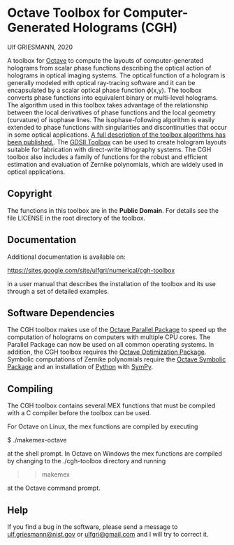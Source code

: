 Octave Toolbox for Computer-Generated Holograms (CGH)
=====================================================

Ulf GRIESMANN, 2020

A toolbox for [Octave](https://octave.org) to compute the layouts of
computer-generated holograms from scalar phase functions describing
the optical action of holograms in optical imaging systems. The
optical function of a hologram is generally modeled with optical
ray-tracing software and it can be encapsulated by a scalar optical
phase function $\phi$(x,y). The toolbox converts phase functions into
equivalent binary or multi-level holograms. The algorithm used in this
toolbox takes advantage of the relationship between the local
derivatives of phase functions and the local geometry (curvature) of
isophase lines. The isophase-following algorithm is easily extended
to phase functions with singularities and discontinuities that occur
in some optical applications. [A full description of the toolbox
algorithms has been published.](https://nvlpubs.nist.gov/nistpubs/jres/125/jres.125.024.pdf).
The [GDSII Toolbox](https://github.com/ulfgri/gdsii-toolbox) can be
used to create hologram layouts suitable for fabrication with
direct-write lithography systems. The CGH toolbox also
includes a family of functions for the robust and efficient estimation
and evaluation of Zernike polynomials, which are widely used in optical
applications.


Copyright
---------
The functions in this toolbox are in the **Public Domain**. For details
see the file LICENSE in the root directory of the toolbox.


Documentation
-------------
Additional documentation is available on:

https://sites.google.com/site/ulfgri/numerical/cgh-toolbox

in a user manual that describes the installation of the toolbox
and its use through a set of detailed examples.


Software Dependencies
---------------------
The CGH toolbox makes use of the [Octave Parallel Package](https://octave.sourceforge.io/parallel)
to speed up the computation of holograms on computers with multiple
CPU cores. The Parallel Package can now be used on all common
operating systems. In addition, the CGH toolbox requires the
[Octave Optimization Package](https://octave.sourceforge.io/optim). Symbolic
computations of Zernike polynomials require the
[Octave Symbolic Package](https://octave.sourceforge.io/symbolic) and an
installation of [Python](https://www.python.org) with
[SymPy](https://www.sympy.org/en/index.html).


Compiling
---------
The CGH toolbox contains several MEX functions that must be compiled
with a C compiler before the toolbox can be used.

For Octave on Linux, the mex functions are compiled by executing

$ ./makemex-octave

at the shell prompt. In Octave on Windows the mex functions are
compiled by changing to the ./cgh-toolbox directory and running

>> makemex

at the Octave command prompt.


Help
----
If you find a bug in the software, please send a message to
ulf.griesmann@nist.gov or ulfgri@gmail.com and I will try to correct it.
